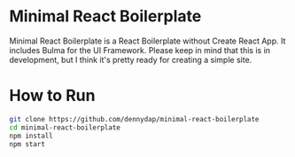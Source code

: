 # Minimal React Boilerplate

Minimal React Boilerplate is a React Boilerplate without Create React App. It includes Bulma for the UI Framework. Please keep in mind that this is in development, but I think it's pretty ready for creating a simple site.

# How to Run

```bash
git clone https://github.com/dennydap/minimal-react-boilerplate
cd minimal-react-boilerplate
npm install
npm start
```
